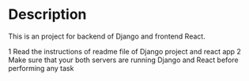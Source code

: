 # Description

This is an project for backend of Django and frontend React.

1 Read the instructions of readme file of Django project and react app
2 Make sure that your both servers are running Django and React before performing any task




